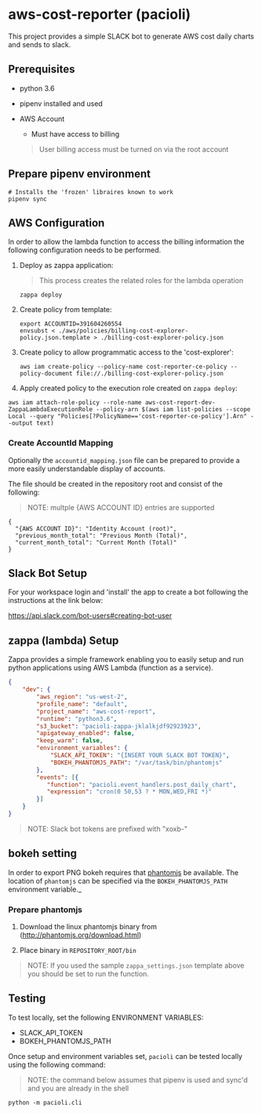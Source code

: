 # aws-cost-reporter (pacioli)

This project provides a simple SLACK bot to generate AWS cost daily charts and sends to slack.


## Prerequisites

- python 3.6
- pipenv installed and used
- AWS Account 
    - Must have access to billing
    
    > User billing access must be turned on via the root account
     
## Prepare pipenv environment

```
# Installs the 'frozen' libraires known to work
pipenv sync
```     

## AWS Configuration

In order to allow the lambda function to access the billing information the following configuration needs to be performed.

1. Deploy as zappa application:
    
    > This process creates the related roles for the lambda operation
    
    ```
    zappa deploy
    ```

2. Create policy from template:

    ```
    export ACCOUNTID=391604260554
    envsubst < ./aws/policies/billing-cost-explorer-policy.json.template > ./billing-cost-explorer-policy.json 
    ```

3. Create policy to allow programmatic access to the 'cost-explorer':

    ```
    aws iam create-policy --policy-name cost-reporter-ce-policy --policy-document file://./billing-cost-explorer-policy.json 
    ``` 

4. Apply created policy to the execution role created on `zappa deploy`:

```
aws iam attach-role-policy --role-name aws-cost-report-dev-ZappaLambdaExecutionRole --policy-arn $(aws iam list-policies --scope Local --query "Policies[?PolicyName=='cost-reporter-ce-policy'].Arn" --output text)
```

### Create AccountId Mapping

Optionally the `accountid_mapping.json` file can be prepared to provide a more easily understandable display of accounts.

The file should be created in the repository root and consist of the following:

> NOTE: multple {AWS ACCOUNT ID} entries are supported

```
{
  "{AWS ACCOUNT ID}": "Identity Account (root)",
  "previous_month_total": "Previous Month (Total)",
  "current_month_total": "Current Month (Total)"
}
```

## Slack Bot Setup

For your workspace login and 'install' the app to create a bot following the instructions at the link below:

https://api.slack.com/bot-users#creating-bot-user


## zappa (lambda) Setup

Zappa provides a simple framework enabling you to easily setup and run python applications using AWS Lambda (function as a service).

```json
{
    "dev": {
        "aws_region": "us-west-2",
        "profile_name": "default",
        "project_name": "aws-cost-report",
        "runtime": "python3.6",
        "s3_bucket": "pacioli-zappa-jklalkjdf92923923",
        "apigateway_enabled": false,
        "keep_warm": false,
        "environment_variables": {
            "SLACK_API_TOKEN": "{INSERT YOUR SLACK BOT TOKEN}",
            "BOKEH_PHANTOMJS_PATH": "/var/task/bin/phantomjs"
        },
        "events": [{
           "function": "pacioli.event_handlers.post_daily_chart",
           "expression": "cron(0 50,53 ? * MON,WED,FRI *)"
        }]
    }
}
```

> NOTE: Slack bot tokens are prefixed with "xoxb-"

## bokeh setting

In order to export PNG bokeh requires that [phantomjs](http://phantomjs.org/download.html) be available.
The location of `phantomjs` can be specified via the `BOKEH_PHANTOMJS_PATH` environment variable._


### Prepare phantomjs

1. Download the linux phantomjs binary from (http://phantomjs.org/download.html)

2. Place binary in `REPOSITORY_ROOT/bin`

> NOTE: If you used the sample `zappa_settings.json` template above you should be set to run the function.


## Testing

To test locally, set the following ENVIRONMENT VARIABLES:

- SLACK_API_TOKEN
- BOKEH_PHANTOMJS_PATH

Once setup and environment variables set, `pacioli` can be tested locally using the following command:

> NOTE: the command below assumes that pipenv is used and sync'd and you are already in the shell


```
python -m pacioli.cli
```